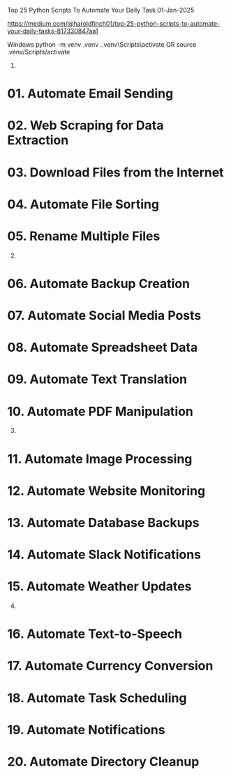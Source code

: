 Top 25 Python Scripts To Automate Your Daily Task
01-Jan-2025

https://medium.com/@haroldfinch01/top-25-python-scripts-to-automate-your-daily-tasks-817330847aa1


Windows
python -m venv .venv
.\.venv\Scripts\activate
OR
source .venv/Scripts/activate


01.
# 01. Automate Email Sending
# 02. Web Scraping for Data Extraction
# 03. Download Files from the Internet
# 04. Automate File Sorting
# 05. Rename Multiple Files


02.
# 06. Automate Backup Creation
# 07. Automate Social Media Posts
# 08. Automate Spreadsheet Data
# 09. Automate Text Translation
# 10. Automate PDF Manipulation


03.
# 11. Automate Image Processing
# 12. Automate Website Monitoring
# 13. Automate Database Backups
# 14. Automate Slack Notifications
# 15. Automate Weather Updates


04.
# 16. Automate Text-to-Speech
# 17. Automate Currency Conversion
# 18. Automate Task Scheduling
# 19. Automate Notifications
# 20. Automate Directory Cleanup